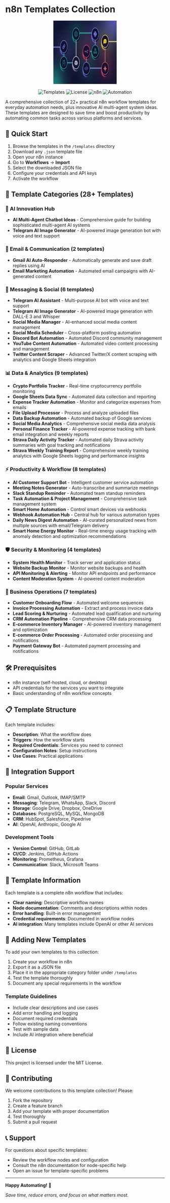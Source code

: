 # n8n Templates Collection

<div align="center">
  <img src="templates/imagen8n.png" alt="n8n Templates" width="200" height="200">
  
  ![Templates](https://img.shields.io/badge/Templates-28+-blue)
  ![License](https://img.shields.io/badge/License-MIT-green)
  ![n8n](https://img.shields.io/badge/n8n-Compatible-orange)
  ![Automation](https://img.shields.io/badge/Automation-Ready-brightgreen)
</div>

A comprehensive collection of 22+ practical n8n workflow templates for everyday automation needs, plus innovative AI multi-agent system ideas. These templates are designed to save time and boost productivity by automating common tasks across various platforms and services.

## 🚀 Quick Start

1. Browse the templates in the `/templates` directory
2. Download any `.json` template file
3. Open your n8n instance
4. Go to **Workflows** → **Import**
5. Select the downloaded JSON file
6. Configure your credentials and API keys
7. Activate the workflow

## 📂 Template Categories (28+ Templates)

### 🤖 AI Innovation Hub
- **AI Multi-Agent Chatbot Ideas** - Comprehensive guide for building sophisticated multi-agent AI systems
- **Telegram AI Image Generator** - AI-powered image generation bot with voice and text support

### 📧 Email & Communication (2 templates)
- **Gmail AI Auto-Responder** - Automatically generate and save draft replies using AI
- **Email Marketing Automation** - Automated email campaigns with AI-generated content

### 💬 Messaging & Social (6 templates)
- **Telegram AI Assistant** - Multi-purpose AI bot with voice and text support
- **Telegram AI Image Generator** - AI-powered image generation with DALL-E 3 and Whisper
- **Social Media Manager** - AI-enhanced social media content management
- **Social Media Scheduler** - Cross-platform posting automation
- **Discord Bot Automation** - Automated Discord community management
- **YouTube Content Automation** - Automated video content processing and management
- **Twitter Content Scraper** - Advanced Twitter/X content scraping with analytics and Google Sheets integration

### 📊 Data & Analytics (9 templates)
- **Crypto Portfolio Tracker** - Real-time cryptocurrency portfolio monitoring
- **Google Sheets Data Sync** - Automated data collection and reporting
- **Expense Tracker Automation** - Monitor and categorize expenses from emails
- **File Upload Processor** - Process and analyze uploaded files
- **Data Backup Automation** - Automated backup of Google services
- **Social Media Analytics** - Comprehensive social media data analysis
- **Personal Finance Tracker** - AI-powered expense tracking with bank email integration and weekly reports
- **Strava Daily Activity Tracker** - Automated daily Strava activity summaries with goal tracking and notifications
- **Strava Weekly Training Report** - Comprehensive weekly training analytics with Google Sheets logging and performance insights

### ⚡ Productivity & Workflow (8 templates)
- **AI Customer Support Bot** - Intelligent customer service automation
- **Meeting Notes Generator** - Auto-transcribe and summarize meetings
- **Slack Standup Reminder** - Automated team standup reminders
- **Task Automation & Project Management** - Comprehensive task management system
- **Smart Home Automation** - Control smart devices via webhooks
- **Webhook Automation Hub** - Central hub for various automation types
- **Daily News Digest Automation** - AI-curated personalized news from multiple sources with email/Telegram delivery
- **Smart Home Energy Monitor** - Real-time energy usage tracking with anomaly detection and optimization recommendations

### 🛡️ Security & Monitoring (4 templates)
- **System Health Monitor** - Track server and application status
- **Website Backup Monitor** - Monitor website backups and health
- **API Monitoring & Alerting** - Monitor API endpoints and performance
- **Content Moderation System** - AI-powered content moderation

### 🏢 Business Operations (7 templates)
- **Customer Onboarding Flow** - Automated welcome sequences
- **Invoice Processing Automation** - Extract and process invoice data
- **Lead Scoring & Nurturing** - Automated lead qualification and nurturing
- **CRM Automation Pipeline** - Comprehensive CRM data processing
- **E-commerce Inventory Manager** - AI-powered inventory management and optimization
- **E-commerce Order Processing** - Automated order processing and notifications
- **Payment Gateway Bot** - Automated payment processing and notifications

## 🛠️ Prerequisites

- n8n instance (self-hosted, cloud, or desktop)
- API credentials for the services you want to integrate
- Basic understanding of n8n workflow concepts

## 📋 Template Structure

Each template includes:
- **Description**: What the workflow does
- **Triggers**: How the workflow starts
- **Required Credentials**: Services you need to connect
- **Configuration Notes**: Setup instructions
- **Use Cases**: Practical applications

## 🔗 Integration Support

### Popular Services
- **Email**: Gmail, Outlook, IMAP/SMTP
- **Messaging**: Telegram, WhatsApp, Slack, Discord
- **Storage**: Google Drive, Dropbox, OneDrive
- **Databases**: PostgreSQL, MySQL, MongoDB
- **CRM**: HubSpot, Salesforce, Pipedrive
- **AI**: OpenAI, Anthropic, Google AI

### Development Tools
- **Version Control**: GitHub, GitLab
- **CI/CD**: Jenkins, GitHub Actions
- **Monitoring**: Prometheus, Grafana
- **Communication**: Slack, Microsoft Teams

## 📖 Template Information

Each template is a complete n8n workflow that includes:
- **Clear naming**: Descriptive workflow names
- **Node documentation**: Comments and descriptions within nodes
- **Error handling**: Built-in error management
- **Credential requirements**: Documented in workflow nodes
- **AI integration**: Many templates include OpenAI or other AI services

## 🤝 Adding New Templates

To add your own templates to this collection:

1. Create your workflow in n8n
2. Export it as a JSON file
3. Place it in the appropriate category folder under `/templates`
4. Test the template thoroughly
5. Document any special requirements in the workflow

### Template Guidelines
- Include clear descriptions and use cases
- Add error handling and logging
- Document required credentials
- Follow existing naming conventions
- Test with sample data
- Include AI integration where beneficial

## 📄 License

This project is licensed under the MIT License.

## 🤝 Contributing

We welcome contributions to this template collection! Please:

1. Fork the repository
2. Create a feature branch
3. Add your template with proper documentation
4. Test thoroughly
5. Submit a pull request

## 📞 Support

For questions about specific templates:
- Review the workflow nodes and configuration
- Consult the n8n documentation for node-specific help
- Open an issue for template-specific problems

---

**Happy Automating!** 🎉

*Save time, reduce errors, and focus on what matters most.*